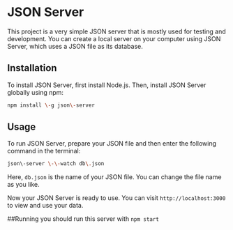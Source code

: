 # JSON Server

This project is a very simple JSON server that is mostly used for testing and development. You can create a local server on your computer using JSON Server, which uses a JSON file as its database.

## Installation

To install JSON Server, first install Node.js. Then, install JSON Server globally using npm:

```bash
npm install \-g json\-server
```

## Usage

To run JSON Server, prepare your JSON file and then enter the following command in the terminal:

```bash
json\-server \-\-watch db\.json
```

Here, `db.json` is the name of your JSON file. You can change the file name as you like.

Now your JSON Server is ready to use. You can visit `http://localhost:3000` to view and use your data.

##Running
you should run this server with `npm start`
